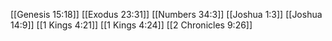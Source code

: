 [[Genesis 15:18]]
[[Exodus 23:31]]
[[Numbers 34:3]]
[[Joshua 1:3]]
[[Joshua 14:9]]
[[1 Kings 4:21]]
[[1 Kings 4:24]]
[[2 Chronicles 9:26]]
